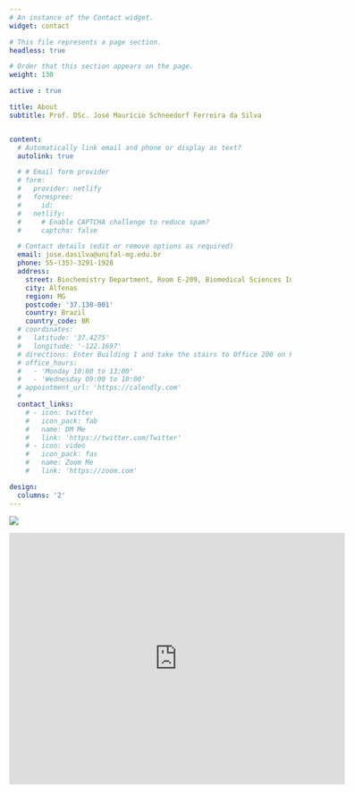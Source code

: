 ```yaml
---
# An instance of the Contact widget.
widget: contact

# This file represents a page section.
headless: true

# Order that this section appears on the page.
weight: 130

active : true

title: About
subtitle: Prof. DSc. José Maurício Schneedorf Ferreira da Silva


content:
  # Automatically link email and phone or display as text?
  autolink: true

  # # Email form provider
  # form:
  #   provider: netlify
  #   formspree:
  #     id:
  #   netlify:
  #     # Enable CAPTCHA challenge to reduce spam?
  #     captcha: false

  # Contact details (edit or remove options as required)
  email: jose.dasilva@unifal-mg.edu.br
  phone: 55-(35)-3291-1928
  address:
    street: Biochemistry Department, Room E-209, Biomedical Sciences Institute, Federal University of Alfenas - UNIFAL-MG
    city: Alfenas
    region: MG
    postcode: '37.130-001'
    country: Brazil
    country_code: BR
  # coordinates:
  #   latitude: '37.4275'
  #   longitude: '-122.1697'
  # directions: Enter Building 1 and take the stairs to Office 200 on Floor 2
  # office_hours:
  #   - 'Monday 10:00 to 13:00'
  #   - 'Wednesday 09:00 to 10:00'
  # appointment_url: 'https://calendly.com'
  # 
  contact_links:
    # - icon: twitter
    #   icon_pack: fab
    #   name: DM Me
    #   link: 'https://twitter.com/Twitter'
    # - icon: video
    #   icon_pack: fas
    #   name: Zoom Me
    #   link: 'https://zoom.com'

design:
  columns: '2'
---
```


<!---![](https://www.unifal-mg.edu.br/portal/wp-content/uploads/sites/52/2020/01/cropped-logo-portal-3-3.png)--->



<!--- Jmol 
{{< icon name="list-group-item" pack="fa fa-pencil fa-fw" >}} {{< staticref "uploads/JmolBook/index.html" >}}Estrutura & Jmol{{< /staticref >}}--->


<!---![KJKJ](dbq.png)

 [![Depto. de Bioquímica, Instituto de Ciências Biomédicas](cropped-logo-portal-3-3.png)](https://www.unifal-mg.edu.br/dbq/)--->


[![](https://www.unifal-mg.edu.br/portal/wp-content/uploads/sites/52/2020/01/cropped-logo-portal-3-3.png)](https://www.unifal-mg.edu.br/dbq/)

<!--- Localização maps mais geral da UNIFAL ---> <!---<iframe src="https://www.google.com/maps/embed?pb=!1m14!1m8!1m3!1d14856.808587232881!2d-45.9491053325595!3d-21.421298023307546!3m2!1i1024!2i768!4f13.1!3m3!1m2!1s0x94b5f5ac8b5a247f%3A0x46cb2184f1223f91!2sUniversidade%20Federal%20de%20Alfenas%20-%20UNIFAL-MG!5e0!3m2!1spt-BR!2sbr!4v1711806121046!5m2!1spt-BR!2sbr" width="600" height="450" style="border:0;" allowfullscreen="" loading="lazy" referrerpolicy="no-referrer-when-downgrade"></iframe> --->

<iframe src="https://www.google.com/maps/embed?pb=!1m10!1m8!1m3!1d2393.9293190289077!2d-45.948059!3d-21.42069!3m2!1i1024!2i768!4f13.1!5e1!3m2!1spt-BR!2sus!4v1711807591749!5m2!1spt-BR!2sus" width="600" height="450" style="border:0;" allowfullscreen="" loading="lazy" referrerpolicy="no-referrer-when-downgrade"></iframe>
